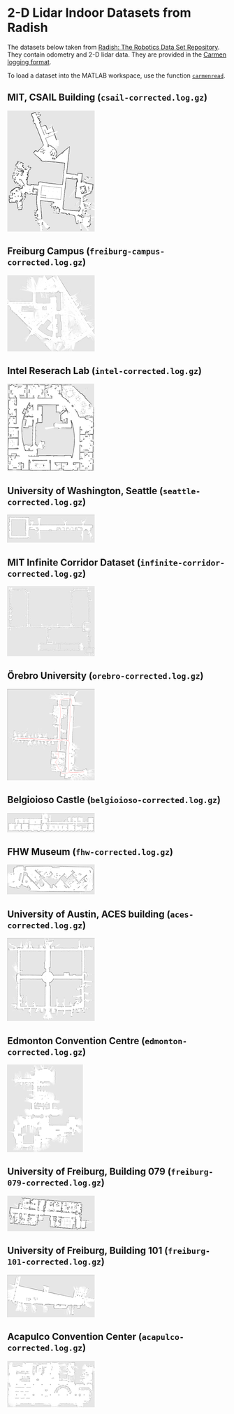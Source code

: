 # 2-D Lidar Indoor Datasets from Radish

The datasets below taken from [Radish: The Robotics Data Set Repository](http://radish.sourceforge.net/). They contain odometry and 2-D lidar data. They are provided in the [Carmen logging format](http://carmen.sourceforge.net/logger_playback.html).

To load a dataset into the MATLAB workspace, use the function [`carmenread`](matlab/carmenread.m).

## MIT, CSAIL Building (`csail-corrected.log.gz`)
![csail-corrected](csail-corrected.png)

## Freiburg Campus (`freiburg-campus-corrected.log.gz`)
![freiburg-campus-corrected](freiburg-campus-corrected.png)

## Intel Reserach Lab (`intel-corrected.log.gz`)
![intel-corrected](intel-corrected.png)

## University of Washington, Seattle (`seattle-corrected.log.gz`)
![seattle-corrected](seattle-corrected.png)

## MIT Infinite Corridor Dataset (`infinite-corridor-corrected.log.gz`)
![infinite-corridor-corrected](infinite-corridor-corrected.png)

## Örebro University (`orebro-corrected.log.gz`)
![orebro-corrected](orebro-corrected.png)

## Belgioioso Castle (`belgioioso-corrected.log.gz`)
![belgioioso-corrected](belgioioso-corrected.png)

## FHW Museum (`fhw-corrected.log.gz`)
![fhw-corrected](fhw-corrected.png)

## University of Austin, ACES building (`aces-corrected.log.gz`)
![aces-corrected](aces-corrected.png)

## Edmonton Convention Centre (`edmonton-corrected.log.gz`)
![edmonton-corrected](edmonton-corrected.png)

## University of Freiburg, Building 079 (`freiburg-079-corrected.log.gz`)
![freiburg-079-corrected](freiburg-079-corrected.png)

## University of Freiburg, Building 101 (`freiburg-101-corrected.log.gz`)
![freiburg-101-corrected](freiburg-101-corrected.png)

## Acapulco Convention Center (`acapulco-corrected.log.gz`)
![acapulco-corrected](acapulco-corrected.png)

